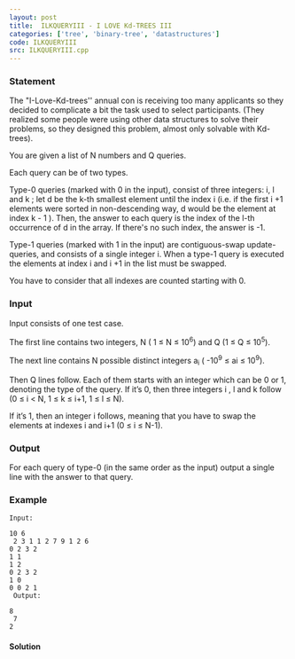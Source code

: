 ```yaml
---
layout: post
title:  ILKQUERYIII - I LOVE Kd-TREES III
categories: ['tree', 'binary-tree', 'datastructures']
code: ILKQUERYIII
src: ILKQUERYIII.cpp
---
```


### **Statement**

The "I-Love-Kd-trees'' annual con is receiving too many applicants so they
decided to complicate a bit the task used to select participants. (They
realized some people were using other data structures to solve their problems,
so they designed this problem, almost only solvable with Kd-trees).  
  
You are given a list of N numbers and Q queries.  
  
Each query can be of two types.  
  
Type-0 queries (marked with 0 in the input), consist of three integers:
i, l and k ; let d be the k-th smallest element until the
index i (i.e. if the first i +1 elements were sorted in non-descending
way, d would be the element at index k - 1 ). Then, the answer to each
query is the index of the l-th occurrence of d in the array. If
there's no such index, the answer is -1.  
  
Type-1 queries (marked with 1 in the input) are contiguous-swap update-
queries, and consists of a single integer i. When a type-1 query is
executed the elements at index i and i +1 in the list must be swapped.  
  
You have to consider that all indexes are counted starting with 0.

### Input

Input consists of one test case.

The first line contains two integers, N ( 1 ≤ N ≤ 10<sup>6</sup>) and
Q (1 ≤ Q ≤ 10<sup>5</sup>).  
  
The next line contains N possible distinct integers a<sub>i</sub> (
-10<sup>9</sup> ≤ ai ≤ 10<sup>9</sup>).  
  
Then Q lines follow. Each of them starts with an integer which can be 0 or
1, denoting the type of the query. If it’s 0, then three integers i ,
l and k follow (0 ≤ i  < N, 1 ≤ k ≤ i+1, 1 ≤ l ≤ N).

If it’s 1, then an integer i follows, meaning that you have to swap the
elements at indexes i and i+1 (0 ≤ i ≤ N-1).

###  Output

For each query of type-0 (in the same order as the input) output a single line
with the answer to that query.

### Example

    
    
    Input:
    10 6  
     2 3 1 1 2 7 9 1 2 6  
    0 2 3 2  
    1 1   
    1 2   
    0 2 3 2   
    1 0   
    0 0 2 1  
     Output:
    8  
     7  
    2



#### **Solution**



